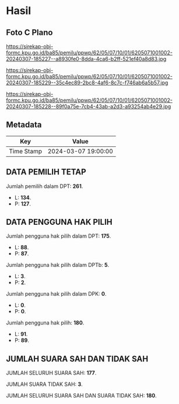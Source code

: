 # Hasil

## Foto C Plano

https://sirekap-obj-formc.kpu.go.id/ba85/pemilu/ppwp/62/05/07/10/01/6205071001002-20240307-185227--a8930fe0-8dda-4ca6-b2ff-521ef40a8d83.jpg

https://sirekap-obj-formc.kpu.go.id/ba85/pemilu/ppwp/62/05/07/10/01/6205071001002-20240307-185229--35c4ec89-2bc8-4af6-8c7c-f746ab6a5b57.jpg

https://sirekap-obj-formc.kpu.go.id/ba85/pemilu/ppwp/62/05/07/10/01/6205071001002-20240307-185228--89f0a75e-7cb4-43ab-a2d3-a93254ab4e29.jpg


## Metadata

| Key        | Value               |
| ---------- | ------------------- |
| Time Stamp | 2024-03-07 19:00:00 |


## DATA PEMILIH TETAP

Jumlah pemilih dalam DPT: **261**.
 * L: **134**.
 * P: **127**.

## DATA PENGGUNA HAK PILIH

Jumlah pengguna hak pilih dalam DPT: **175**.
 * L: **88**.
 * P: **87**.

Jumlah pengguna hak pilih dalam DPTb: **5**.
 * L: **3**.
 * P: **2**.

Jumlah pengguna hak pilih dalam DPK: **0**.
 * L: **0**.
 * P: **0**.

Jumlah pengguna hak pilih: **180**.
 * L: **91**.
 * P: **89**.

## JUMLAH SUARA SAH DAN TIDAK SAH

JUMLAH SELURUH SUARA SAH: **177**.

JUMLAH SUARA TIDAK SAH: **3**.

JUMLAH SELURUH SUARA SAH DAN SUARA TIDAK SAH: **180**.


